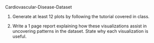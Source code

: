 Cardiovascular-Disease-Dataset


1. Generate at least 12 plots by following the tutorial covered in class.

2. Write a 1 page report explaining how these visualizations assist in uncovering patterns in the dataset. State why each visualization is useful.
